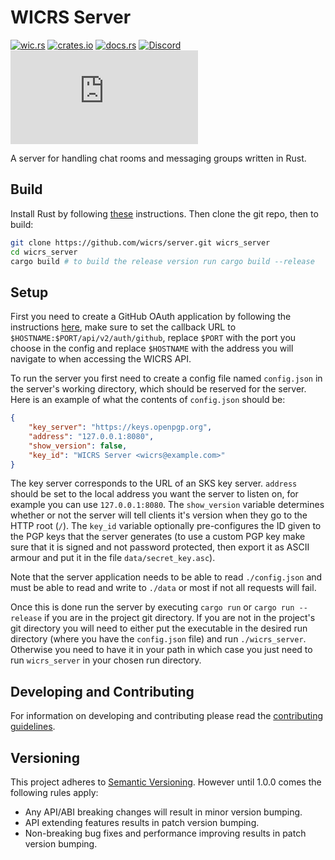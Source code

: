# WICRS Server

[![wic.rs](https://img.shields.io/badge/https-wic.rs-green)](https://wic.rs)
[![crates.io](https://img.shields.io/crates/v/wicrs_server.svg)](https://crates.io/crates/wicrs_server)
[![docs.rs](https://docs.rs/wicrs_server/badge.svg)](https://docs.rs/wicrs_server)
[![Discord](https://img.shields.io/discord/822858421064958033?label=discord)](https://discord.gg/dAbjENCdfJ)
[![Matrix](https://img.shields.io/matrix/wicrs:matrix.org?server_fqdn=matrix.org&label=matrix)](https://matrix.to/#/+wicrs:matrix.org)

A server for handling chat rooms and messaging groups written in Rust.

## Build

Install Rust by following [these](https://www.rust-lang.org/tools/install) instructions.
Then clone the git repo, then to build:

```bash
git clone https://github.com/wicrs/server.git wicrs_server
cd wicrs_server
cargo build # to build the release version run cargo build --release
```

## Setup

First you need to create a GitHub OAuth application by following the instructions [here](https://docs.github.com/en/free-pro-team@latest/developers/apps/creating-an-oauth-app), make sure to set the callback URL to `$HOSTNAME:$PORT/api/v2/auth/github`, replace `$PORT` with the port you choose in the config and replace `$HOSTNAME` with the address you will navigate to when accessing the WICRS API.

To run the server you first need to create a config file named `config.json` in the server's working directory, which should be reserved for the server.
Here is an example of what the contents of `config.json` should be:

```json
{
    "key_server": "https://keys.openpgp.org",
    "address": "127.0.0.1:8080",
    "show_version": false,
    "key_id": "WICRS Server <wicrs@example.com>"
}

```

The key server corresponds to the URL of an SKS key server.
`address` should be set to the local address you want the server to listen on, for example you can use `127.0.0.1:8080`. The `show_version` variable determines whether or not the server will tell clients it's version when they go to the HTTP root (`/`). The `key_id` variable optionally pre-configures the ID given to the PGP keys that the server generates (to use a custom PGP key make sure that it is signed and not password protected, then export it as ASCII armour and put it in the file `data/secret_key.asc`).

Note that the server application needs to be able to read `./config.json` and must be able to read and write to `./data` or most if not all requests will fail.

Once this is done run the server by executing `cargo run` or `cargo run --release` if you are in the project git directory. If you are not in the project's git directory you will need to either put the executable in the desired run directory (where you have the `config.json` file) and run `./wicrs_server`. Otherwise you need to have it in your path in which case you just need to run `wicrs_server` in your chosen run directory.

## Developing and Contributing

For information on developing and contributing please read the [contributing guidelines](https://github.com/wicrs/server/blob/master/CONTRIBUTING.md).

## Versioning

This project adheres to [Semantic Versioning](http://semver.org/). However until 1.0.0 comes the following rules apply:

- Any API/ABI breaking changes will result in minor version bumping.
- API extending features results in patch version bumping.
- Non-breaking bug fixes and performance improving results in patch version bumping.
